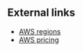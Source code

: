 ## External links

*   [AWS regions](http://aws.amazon.com/about-aws/globalinfrastructure/)
*   [AWS pricing](http://aws.amazon.com/ec2/pricing/)
